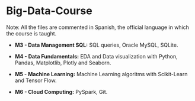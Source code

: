 # Big-Data-Course

Note: All the files are commented in Spanish, the official language in which the course is taught.


* **M3 - Data Management SQL:** SQL queries, Oracle MySQL, SQLite.

* **M4 - Data Fundamentals:** EDA and Data visualization with Python, Pandas, Matplotlib, Plotly and Seaborn.

* **M5 - Machine Learning:** Machine Learning algoritms with Scikit-Learn and Tensor Flow.

* **M6 - Cloud Computing:** PySpark, Git.
